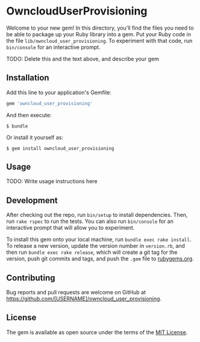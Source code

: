 # OwncloudUserProvisioning

Welcome to your new gem! In this directory, you'll find the files you need to be able to package up your Ruby library into a gem. Put your Ruby code in the file `lib/owncloud_user_provisioning`. To experiment with that code, run `bin/console` for an interactive prompt.

TODO: Delete this and the text above, and describe your gem

## Installation

Add this line to your application's Gemfile:

```ruby
gem 'owncloud_user_provisioning'
```

And then execute:

    $ bundle

Or install it yourself as:

    $ gem install owncloud_user_provisioning

## Usage

TODO: Write usage instructions here

## Development

After checking out the repo, run `bin/setup` to install dependencies. Then, run `rake rspec` to run the tests. You can also run `bin/console` for an interactive prompt that will allow you to experiment.

To install this gem onto your local machine, run `bundle exec rake install`. To release a new version, update the version number in `version.rb`, and then run `bundle exec rake release`, which will create a git tag for the version, push git commits and tags, and push the `.gem` file to [rubygems.org](https://rubygems.org).

## Contributing

Bug reports and pull requests are welcome on GitHub at https://github.com/[USERNAME]/owncloud_user_provisioning.


## License

The gem is available as open source under the terms of the [MIT License](http://opensource.org/licenses/MIT).

